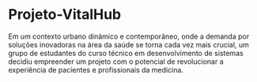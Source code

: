 # Projeto-VitalHub
Em um contexto urbano dinâmico e contemporâneo, onde a demanda por soluções inovadoras na área da saúde se torna cada vez mais crucial, um grupo de estudantes do curso técnico em desenvolvimento de sistemas decidiu empreender um projeto com o potencial de revolucionar a experiência de pacientes e profissionais da medicina.
